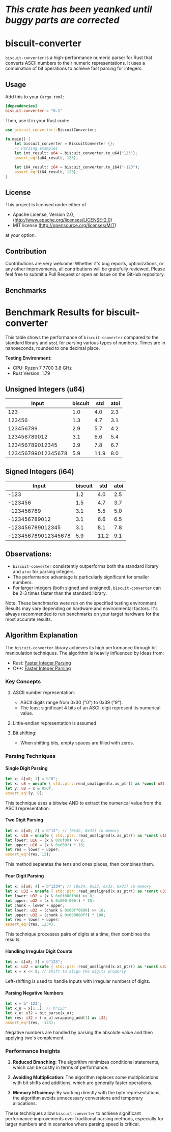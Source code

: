 # ***This crate has been yeanked until buggy parts are corrected***

# biscuit-converter

`biscuit-converter` is a high-performance numeric parser for Rust that converts ASCII numbers to their numeric representations. It uses a combination of bit operations to achieve fast parsing for integers.

## Usage

Add this to your `Cargo.toml`:

```toml
[dependencies]
biscuit-converter = "0.1"
```

Then, use it in your Rust code:

```rust
use biscuit_converter::BiscuitConverter;

fn main() {
    let biscuit_converter = BiscuitConverter {};
    // Parsing examples
    let int_result: u64 = biscuit_converter.to_u64("123");
    assert_eq!(u64_result, 123);

    let i64_result: i64 = biscuit_converter.to_i64("-123");
    assert_eq!(i64_result, 123);
}
```

## License

This project is licensed under either of

 * Apache License, Version 2.0, (<http://www.apache.org/licenses/LICENSE-2.0>)
 * MIT license (<http://opensource.org/licenses/MIT>)

at your option.

## Contribution

Contributions are very welcome! Whether it's bug reports, optimizations, or any other improvements, all contributions will be gratefully reviewed. Please feel free to submit a Pull Request or open an Issue on the GitHub repository.

## Benchmarks

# Benchmark Results for biscuit-converter

This table shows the performance of `biscuit-converter` compared to the standard library and `atoi` for parsing various types of numbers. Times are in nanoseconds, rounded to one decimal place.

**Testing Environment:**
- CPU: Ryzen 7 7700 3.8 GHz
- Rust Version: 1.79

## Unsigned Integers (u64)

| Input              | biscuit | std   | atoi  |
|--------------------|---------|-------|-------|
| 123                | 1.0     | 4.0   | 2.3   |
| 123456             | 1.3     | 4.7   | 3.1   |
| 123456789          | 2.9     | 5.7   | 4.2   |
| 123456789012       | 3.1     | 6.6   | 5.4   |
| 123456789012345    | 2.9     | 7.8   | 6.7   |
| 123456789012345678 | 5.9     | 11.9  | 8.0   |

## Signed Integers (i64)

| Input              | biscuit | std   | atoi  |
|--------------------|---------|-------|-------|
| -123               | 1.2     | 4.0   | 2.5   |
| -123456            | 1.5     | 4.7   | 3.7   |
| -123456789         | 3.1     | 5.5   | 5.0   |
| -123456789012      | 3.1     | 6.6   | 6.5   |
| -123456789012345   | 3.1     | 8.1   | 7.8   |
| -123456789012345678| 5.9     | 11.2  | 9.1   |

## Observations:

- `biscuit-converter` consistently outperforms both the standard library and `atoi` for parsing integers.
- The performance advantage is particularly significant for smaller numbers.
- For larger integers (both signed and unsigned), `biscuit-converter` can be 2-3 times faster than the standard library.

Note: These benchmarks were run on the specified testing environment. Results may vary depending on hardware and environmental factors. It's always recommended to run benchmarks on your target hardware for the most accurate results.

## Algorithm Explanation

The `biscuit-converter` library achieves its high performance through bit manipulation techniques. The algorithm is heavily influenced by ideas from:

- Rust: [Faster Integer Parsing](https://rust-malaysia.github.io/code/2020/07/11/faster-integer-parsing.html)
- C++: [Faster Integer Parsing](https://kholdstare.github.io/technical/2020/05/26/faster-integer-parsing.html)

### Key Concepts

1. ASCII number representation:
   - ASCII digits range from 0x30 ("0") to 0x39 ("9").
   - The least significant 4 bits of an ASCII digit represent its numerical value.

2. Little-endian representation is assumed

3. Bit shifting:
   - When shifting bits, empty spaces are filled with zeros.

### Parsing Techniques

#### Single Digit Parsing
```rust
let x: &[u8; 1] = b"8";
let x: u8 = unsafe { std::ptr::read_unaligned(x.as_ptr() as *const u8) };
let y: u8 = x & 0x0f;
assert_eq!(y, 8);
```
This technique uses a bitwise AND to extract the numerical value from the ASCII representation.

#### Two Digit Parsing
```rust
let x: &[u8; 2] = b"12"; // [0x32, 0x31] in memory
let x: u16 = unsafe { std::ptr::read_unaligned(x.as_ptr() as *const u16) };
let lower: u16 = (x & 0x0f00) >> 8;
let upper: u16 = (x & 0x000f) * 10;
let res = lower + upper;
assert_eq!(res, 12);
```
This method separates the tens and ones places, then combines them.

#### Four Digit Parsing
```rust
let x: &[u8; 4] = b"1234"; // [0x34, 0x33, 0x32, 0x31] in memory
let x: u32 = unsafe { std::ptr::read_unaligned(x.as_ptr() as *const u32) };
let lower: u32 = (x & 0x0f000f00) >> 8;
let upper: u32 = (x & 0x000f000f) * 10;
let chunk = lower + upper;
let lower: u32 = (chunk & 0x00ff0000) >> 16;
let upper: u32 = (chunk & 0x000000ff) * 100;
let res = lower + upper;
assert_eq!(res, 1234);
```
This technique processes pairs of digits at a time, then combines the results.

#### Handling Irregular Digit Counts
```rust
let x: &[u8; 3] = b"123";
let x: u32 = unsafe { std::ptr::read_unaligned(x.as_ptr() as *const u32) };
let x = x << 8; // Shift to align the digits properly
```
Left-shifting is used to handle inputs with irregular numbers of digits.

#### Parsing Negative Numbers
```rust
let x = b"-123";
let x_u = x[1..]; // b"123"
let x_u: u32 = bit_parse(x_u);
let res: i32 = (!x_u).wrapping_add(1) as i32;
assert_eq!(res, -123);
```
Negative numbers are handled by parsing the absolute value and then applying two's complement.

### Performance Insights

1. **Reduced Branching**: The algorithm minimizes conditional statements, which can be costly in terms of performance.

2. **Avoiding Multiplication**: The algorithm replaces some multiplications with bit shifts and additions, which are generally faster operations.

3. **Memory Efficiency**: By working directly with the byte representations, the algorithm avoids unnecessary conversions and temporary allocations.

These techniques allow `biscuit-converter` to achieve significant performance improvements over traditional parsing methods, especially for larger numbers and in scenarios where parsing speed is critical.